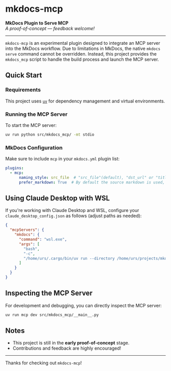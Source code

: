 # mkdocs-mcp

**MkDocs Plugin to Serve MCP**  
*A proof-of-concept — feedback welcome!*

---

`mkdocs-mcp` is an experimental plugin designed to integrate an MCP server into the MkDocs workflow. Due to limitations in MkDocs, the native `mkdocs serve` command cannot be overridden.
Instead, this project provides the `mkdocs_mcp` script to handle the build process and launch the MCP server.

## Quick Start

### Requirements

This project uses [`uv`](https://github.com/astral-sh/uv) for dependency management and virtual environments.


### Running the MCP Server

To start the MCP server:

```bash
uv run python src/mkdocs_mcp/ -mt stdio
```


### MkDocs Configuration

Make sure to include `mcp` in your `mkdocs.yml` plugin list:

```yaml
plugins:
  - mcp:
      naming_style: src_file  # "src_file"(default), "dst_url" or "title"
      prefer_markdown: True  # By default the source markdown is used, set to False to convert the output HTML to markdown
```

## Using Claude Desktop with WSL

If you're working with Claude Desktop and WSL, configure your `claude_desktop_config.json` as follows (adjust paths as needed):

```json
{
  "mcpServers": {
    "mkdocs": {
      "command": "wsl.exe",
      "args": [
        "bash",
        "-c",
        "/home/urs/.cargo/bin/uv run --directory /home/urs/projects/mkdocs-mcp python src/mkdocs_mcp/ -mt stdio"
      ]
    }
  }
}
```


## Inspecting the MCP Server

For development and debugging, you can directly inspect the MCP server:

```bash
uv run mcp dev src/mkdocs_mcp/__main__.py
```


## Notes

- This project is still in the **early proof-of-concept** stage.
- Contributions and feedback are highly encouraged!

---

Thanks for checking out `mkdocs-mcp`!
